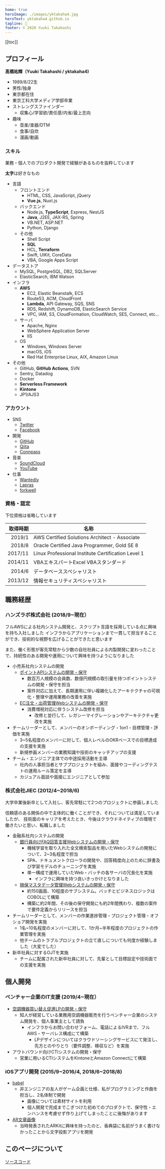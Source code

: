 ```yaml
---
home: true
heroImage: ./images/yktakaha4.jpg
heroText: yktakaha4.github.io
tagline: 🐧
footer: © 2020 Yuuki Takahashi
---
```


[[toc]]

## プロフィール

**髙橋祐輝（Yuuki Takahashi / yktakaha4)**

- 1989/8/22生
- 男性/独身
- 東京都在住
- 東京工科大学メディア学部卒業
- ストレングスファインダー
  - 収集心/学習欲/責任感/内省/最上志向
- 趣味
  - 音楽/楽器/DTM
  - 食事/自炊
  - 漫画/動画

### スキル

業務・個人でのプロダクト開発で経験があるものを抜粋しています

**太字**は好きなもの

- 言語
  - フロントエンド
    - HTML, CSS, JavaScript, jQuery
    - **Vue.js**, Nuxt.js
  - バックエンド
    - Node.js, **TypeScript**, Express, NestJS
    - **Java**, J2EE, JAX-RS, Spring
    - VB.NET, ASP.NET
    - Python, Django
  - その他
    - Shell Script
    - **SQL**
    - HCL, **Terraform**
    - Swift, UIKit, CoreData
    - VBA, Google Apps Script
- データストア
  - MySQL, PostgreSQL, DB2, SQLServer
  - ElasticSearch, IBM Watson
- インフラ
  - **AWS**
    - EC2, Elastic Beanstalk, ECS
    - Route53, ACM, CloudFront
    - **Lambda**, API Gateway, SQS, SNS
    - RDS, Redshift, DynamoDB, ElasticSearch Service
    - VPC, IAM, S3, CloudFormation, CloudWatch, SES, Connect, etc...
  - サーバ
    - Apache, Nginx
    - WebSphere Application Server
    - IIS
  - OS
    - Windows, Windows Server
    - macOS, iOS
    - Red Hat Enterprise Linux, AIX, Amazon Linux
- その他
  - GitHub, **GitHub Actions**, SVN
  - Sentry, Datadog
  - Docker
  - **Serverless Framework**
  - **Kintone**
  - JP1/AJS3

### アカウント

- SNS
  - [Twitter](https://twitter.com/yktakaha4)
  - [Facebook](https://www.facebook.com/profile.php?id=100008421756149)
- 開発
  - [GitHub](https://github.com/yktakaha4)
  - [Qiita](https://qiita.com/yktakaha4)
  - [Connpass](https://connpass.com/user/yktakaha4)
- 音楽
  - [SoundCloud](https://soundcloud.com/yktakaha4)
  - [YouTube](https://www.youtube.com/channel/UCPcWh58YJKVS2R15Aq9OGMQ)
- 仕事
  - [Wantedly](https://www.wantedly.com/users/77860251)
  - [Lapras](https://lapras.com/public/3FCYYZ7)
  - [forkwell](https://portfolio.forkwell.com/@yktakaha4/reports)

### 資格・認定

下位資格は省略しています

| 取得時期 | 名称 |
| ---:| --- |
| 2019/1 | AWS Certified Solutions Architect - Associate |
| 2018/8 | Oracle Certified Java Programmer, Gold SE 8 |
| 2017/11 | Linux Professional Institute Certification Level 1 |
| 2014/11 | VBAエキスパートExcel VBAスタンダード |
| 2014/6 | データベーススペシャリスト |
| 2013/12 | 情報セキュリティスペシャリスト |

## 職務経歴

### ハンズラボ株式会社 (2018/9~現在）

フルAWSによる社内システム開発と、スクリプト言語を採用している点に興味を持ち入社しました
インフラからアプリケーションまで一貫して担当することができ、技術的な視野を広げることができたと思います

また、働く形態が客先常駐から少数の自社社員による内製開発に変わったことで、持続性のある開発や運用について興味を持つようになりました

- 小売系社内システムの開発
  - [ポイントAPIシステムの開発・保守](https://hands.net/guide/hc/index.html)
    - 数百万人規模の会員数、数億円規模の取引量を持つポイントシステムの開発・保守を担当
    - 案件対応に加えて、長期運用に伴い複雑化したアーキテクチャの可視化・整理や運用業務の改善を実施
  - [EC注文・出荷管理Webシステムの開発・保守](https://www.hands-lab.com/tech/entry/4835x.html)
    - 消費増税対応に伴うシステム改修を担当
      - 改修と並行して、レガシーマイグレーションやアーキテクチャ更改を実施
- チームリーダーとして、メンバーのオンボーディング・1on1・目標管理・評価を実施
  - 3~5名程度のメンバーに対して、個人レベルのOKRベースでの目標達成の支援を実施
  - 新規参画メンバーの業務知識や技術のキャッチアップの支援
- チーム・エンジニア主体での中途採用活動を主導
  - 社内の人事担当者とサブプロジェクトを組み、面接やコーディングテストの運用ルール策定を主導
  - カジュアル面談や面接にエンジニアとして参加

### 株式会社JIEC (2012/4~2018/6)

大学卒業後新卒として入社し、客先常駐にて2つのプロジェクトに参画しました

信頼感のある関係の中で主体的に働くことができ、それについては満足していましたが、
技術面のキャリアを考えたとき、今後はクラウドネイティブの環境で働きたいと思い、転職しました

- 金融系社内システムの開発
  - [銀行員向けFAQ回答支援Webシステムの開発・保守](https://www.nikkei.com/article/DGXLRSP437574_U7A220C1000000)
    - 機械学習を取り入れた全文検索製品を用いたWebシステムの開発について、2~3名程度で担当
    - SPA、ドキュメントクローラの開発や、回答精度向上のために辞書及び学習モデルのチューニングを実施
    - 単一構成で運用していたWeb・バッチの各サーバの冗長化を実施
      - インフラに興味を持つ良いきっかけとなりました
  - [損保マスタデータ管理Webシステムの開発・保守](https://www.sompo-hd.com/~/media/hd/files/doc/pdf/news2011/20120323_1.pdf)
    - 約150画面、10程度のサブシステム。バッチとビジネスロジックはCOBOLにて構築
    - 構築に約2年間、その後の保守開発にも約2年間携わり、複数の案件で要件定義からリリースを担当
- チームリーダーとして、メンバーの作業進捗管理・プロジェクト管理・オフショア開発を実施
  - 1名~10名程度のメンバーに対して、1か月~半年程度のプロジェクトの作業管理を実施
  - 他チームのトラブルプロジェクトの立て直しについても何度か経験しました（大変でした）
- 新卒社員に対するOJTを実施
  - チームに配属された新卒社員に対して、先輩として目標設定や技術面での支援を実施

## 個人開発

### ベンチャー企業のIT支援 (2019/4~現在）

- [空調機器買い替え促進LPの開発・保守](https://ac-change.jp/)
  - 知人が経営している業務用空調機器販売を行うベンチャー企業のシステム開発を、個人事業主として請負
    - インフラからお問い合わせフォーム、電話によるIVRまで、フルAWS・サーバレス構成にて構築
      - LPデザインについてはクラウドソーシングサービスにて発注し、先方とのやりとり（要件調整、検収など）を実施
- アウトバウンド向けCTIシステムの開発・保守
  - 営業に用いるCTIシステムをKintoneとAmazon Connectにて構築

### iOSアプリ開発 (2015/9~2016/4, 2018/6~2018/8)

- [babel](https://apps.apple.com/jp/app/babel/id1083929413)
  - 非エンジニアの友人がゲーム企画と仕様、私がプログラミングと作曲を担当し、2名体制で開発
    - 画像については素材サイトを利用
    - 個人開発で完成までこぎつけた初めてのプロダクトで、保守性・エンハンスを考慮せず作り上げてしまったことに後悔があります
- [AR文章画像](https://apps.apple.com/jp/app/ar%E6%96%87%E7%AB%A0%E7%94%BB%E5%83%8F/id1423014616)
  - 当時発表されたARKitに興味を持ったのと、香典袋に名前がうまく書けなかったことから文字投影アプリを開発

## このページについて

[ソースコード](https://github.com/yktakaha4/yktakaha4.github.io)

